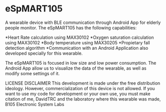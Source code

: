 # eSpMART105
A wearable device with BLE communication through Android App for elderly people monitor.
The eSpMART105 has the following capabilities:

*Heart Rate calculation using MAX30102
*Oxygen saturation calculation using MAX30102
*Body temperature using MAX30205
*Propietary fall detection algorithm
*Communication with an Android Application also developed specially for this wearable.
    
The eSpMART105 is focused in low size and low power consumption.
The Android App allow us to visualize the data of the wearable, as well as modify some settings of it.

LICENSE DISCLAIMER
This development is made under the free distribution ideology. However, commercialization of this device is not allowed. If you want to use
my code for development or your own use, you must make citation of me, DavidTRC and the laboratory where this wearable was made, B105 Electronic
System Labs
